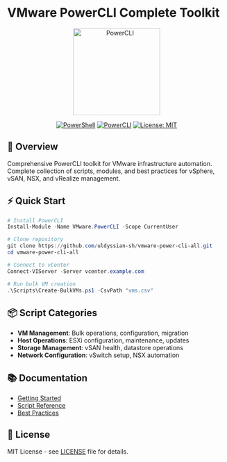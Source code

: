 # VMware PowerCLI Complete Toolkit

<div align="center">
  <img src="https://blogs.vmware.com/PowerCLI/files/2018/02/PowerCLI-Icon.png" alt="PowerCLI" width="200"/>
  
  [![PowerShell](https://img.shields.io/badge/PowerShell-7.0+-5391FE.svg)](https://github.com/PowerShell/PowerShell)
  [![PowerCLI](https://img.shields.io/badge/PowerCLI-13.0+-00A1C9.svg)](https://www.vmware.com/support/developer/PowerCLI/)
  [![License: MIT](https://img.shields.io/badge/License-MIT-yellow.svg)](https://opensource.org/licenses/MIT)
</div>

## 🚀 Overview

Comprehensive PowerCLI toolkit for VMware infrastructure automation. Complete collection of scripts, modules, and best practices for vSphere, vSAN, NSX, and vRealize management.

## ⚡ Quick Start

```powershell
# Install PowerCLI
Install-Module -Name VMware.PowerCLI -Scope CurrentUser

# Clone repository
git clone https://github.com/uldyssian-sh/vmware-power-cli-all.git
cd vmware-power-cli-all

# Connect to vCenter
Connect-VIServer -Server vcenter.example.com

# Run bulk VM creation
.\Scripts\Create-BulkVMs.ps1 -CsvPath "vms.csv"
```

## 📦 Script Categories

- **VM Management**: Bulk operations, configuration, migration
- **Host Operations**: ESXi configuration, maintenance, updates
- **Storage Management**: vSAN health, datastore operations
- **Network Configuration**: vSwitch setup, NSX automation

## 📚 Documentation

- [Getting Started](https://github.com/uldyssian-sh/vmware-power-cli-all/wiki/Getting-Started)
- [Script Reference](https://github.com/uldyssian-sh/vmware-power-cli-all/wiki/Scripts)
- [Best Practices](https://github.com/uldyssian-sh/vmware-power-cli-all/wiki/Best-Practices)

## 📄 License

MIT License - see [LICENSE](LICENSE) file for details.
